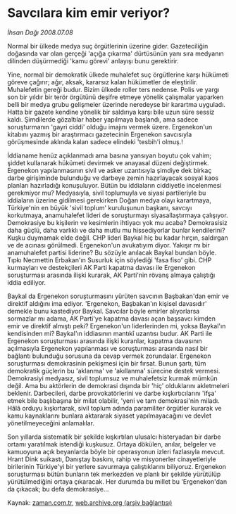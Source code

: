 # Savcılara kim emir veriyor?

*İhsan Dağı 2008.07.08*

<tr><td class="metin" colspan="2" style="padding-top: 20px; padding-left: 5px; padding-right: 10px;">Normal bir ülkede medya suç örgütlerinin üzerine gider. Gazeteciliğin doğasında var olan gerçeği 'açığa çıkarma' dürtüsünün yanı sıra medyanın dilinden düşürmediği 'kamu görevi' anlayışı bunu gerektirir.</td></tr><tr><td class="metin" colspan="2" style="padding-top: 20px; padding-left: 5px; padding-right: 10px;"><p>Yine, normal bir demokratik ülkede muhalefet suç örgütlerine karşı hükümeti göreve çağırır; ağır, aksak, kararsız kalan hükümetler de eleştirilir. Muhalefetin gereği budur. Bizim ülkede roller ters nedense. Polis ve yargı son bir yıldır bir terör örgütünü deşifre etmeye yönelik çalışmalar yaparken belli bir medya grubu gelişmeler üzerinde neredeyse bir karartma uyguladı. Hatta bir gazete kendine yönelik bir saldırıya karşı bile uzun süre sessiz kaldı. Şimdilerde gözaltılar haber yapılmaya başlandı, ama sadece soruşturmanın 'gayri ciddi' olduğu imajını vermek üzere. Ergenekon'un kitabını yazmış bir araştırmacı gazetecinin Ergenekon savcısıyla görüşmesinde aklında kalan sadece elindeki 'tesbih'i olmuş.!
<p>İddianame henüz açıklanmadı ama basına yansıyan boyutu çok vahim; şiddet kullanarak hükümeti devirmek ve anayasal düzeni değiştirmek. Ergenekon yapılanmasının sivil ve asker uzantısıyla şimdiye dek birkaç darbe girişiminde bulunduğu ve darbeye zemin hazırlayacak sosyal kaos planları hazırladığı konuşuluyor. Bütün bu iddiaların ciddiyetle incelenmesi gerekmiyor mu? Medyasıyla, sivil toplumuyla ve siyasi partileriyle bu iddiaların üzerine gidilmesi gerekirken Doğan medya olayı karartmaya, Türkiye'nin en büyük 'sivil toplum' kuruluşunun başkanı, savcıyı korkutmaya, anamuhalefet lideri de soruşturmayı siyasallaştırmaya çalışıyor. Demokrasiye bu kişilerin ve kesimlerin ihtiyacı yok mu acaba? Demokrasisiz daha güçlü, daha varlıklı ve daha mutlu mu hissediyorlar bunlar kendilerini? Kuşku duymamak elde değil. CHP lideri Baykal hiç bu kadar hırçın, saldırgan ve de acınası görülmedi. Ergenekon'un avukatıyım diyor. Yakışır mı bir anamuhalefet partisi liderine? Bu sözüyle anılacak Baykal bundan böyle. Tıpkı Necmettin Erbakan'ın Susurluk için söylediği 'fasa fiso' gibi. CHP kurmayları ve destekçileri AK Parti kapatma davası ile Ergenekon soruşturması arasında ilişki kurarak, AK Parti'nin rövanş almaya çalıştığı iddia ediliyor. 
<p>Baykal da Ergenekon soruşturmasını yürüten savcının Başbakan'dan emir ve direktif aldığını ima ediyor. 'Ergenekon, Başbakan'ın kişisel davasıdır' demekle bunu kastediyor Baykal. Savcılar böyle emirler alıyorlarsa sormazlar mı adama, AK Parti'ye kapatma davası açan başsavcı kimden emir ve direktif almıştı peki? Ergenekon'un liderlerinden mi, yoksa Baykal'ın kendisinden mi? Baykal'ın iddiasının mantıkî uzantısı budur. AK Parti ile Ergenekon soruşturması arasında ilişki kuranlar, kapatma davasının açılmasıyla Ergenekon yapılanması ve soruşturması arasında nasıl bir bağlantı bulunduğu sorusuna da cevap vermek zorundalar. Ergenekon soruşturması demokrasinin pekişmesi için bir fırsat. Bunun şartı, tüm demokratik güçlerin bu 'aklanma' ve 'akıllanma' sürecine destek vermesi. Demokrasiyi medyasız, sivil toplumsuz ve muhalefetsiz kurmak mümkün değil. Ama bu aktörlerin de demokrasi dışında bir 'hiç' olduklarını akletmeleri beklenir. Darbecileri, darbe provokatörlerini ve darbe kışkırtıcılarını 'ifşa' etmek bile başlıbaşına bir milat olabilir, 'yeni ve tam demokrasi'nin miladı. Hâlâ orduyu kışkırtarak, sivil toplum adında paramiliter örgütler kurarak ve kamu kaynaklarını bunlara aktararak siyaset yapılmayacağını ve devlet yönetilmeyeceğini anlamalılar.
<p>Son yıllarda sistematik bir şekilde kışkırtılan ulusalcı histeryadan bir darbe ortamı yaratılmak istendiği kuşkusuz. Ortaya dökülen, anılar, belgeler ve kamuoyuna açık beyanlarda böyle bir operasyonun izleri fazlasıyla mevcut. Hrant Dink suikastı, Danıştay baskını, rahip ve misyonerler cinayetleriyle birilerinin Türkiye'yi bir yerlere savurmaya çalıştıklarını biliyoruz. Ergenekon soruşturması bütün bunların tek merkezden ve planlı bir şekilde yürütülüp yürütülmediğini ortaya çıkaracak. Her durumda bu millet bu 'Ergenekon'dan da çıkacak; bu defa demokrasiye...<br/></p></p></p></p></td></tr>

Kaynak: [zaman.com.tr](http://zaman.com.tr/yazar.do?yazino=711432), [web.archive.org (arşiv bağlantısı)](http://web.archive.org/web/20080814230150/http://zaman.com.tr:80/yazar.do?yazino=711432)

